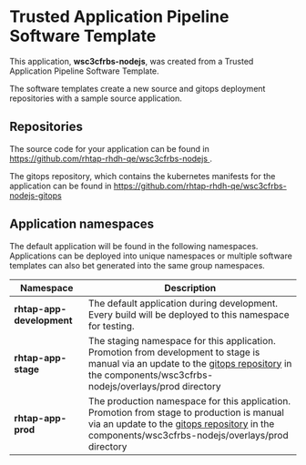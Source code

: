 # Trusted Application Pipeline Software Template

This application, **wsc3cfrbs-nodejs**, was created from a Trusted Application Pipeline Software Template.

The software templates create a new source and gitops deployment repositories with a sample source application. 

## Repositories

The source code for your application can be found in [https://github.com/rhtap-rhdh-qe/wsc3cfrbs-nodejs ](https://github.com/rhtap-rhdh-qe/wsc3cfrbs-nodejs ).
 
The gitops repository, which contains the kubernetes manifests for the application can be found in 
[https://github.com/rhtap-rhdh-qe/wsc3cfrbs-nodejs-gitops ](https://github.com/rhtap-rhdh-qe/wsc3cfrbs-nodejs-gitops ) 

## Application namespaces 

The default application will be found in the following namespaces. Applications can be deployed into unique namespaces or multiple software templates can also bet generated into the same group namespaces.  

|  Namespace   |  Description   |  
| -------- | -------- |   
| **rhtap-app-development** | The default application during development. Every build will be deployed to this namespace for testing. | 
| **rhtap-app-stage** | The staging namespace for this application. Promotion from development to stage is manual via an update to the [gitops repository](https://github.com/rhtap-rhdh-qe/wsc3cfrbs-nodejs-gitops ) in the components/wsc3cfrbs-nodejs/overlays/prod directory |  
| **rhtap-app-prod** | The production namespace for this application. Promotion from stage to production is manual via an update to the [gitops repository](https://github.com/rhtap-rhdh-qe/wsc3cfrbs-nodejs-gitops ) in the components/wsc3cfrbs-nodejs/overlays/prod directory | 
